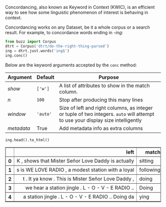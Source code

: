 Concordancing, also known as Keyword in Context (KWIC), is an efficient way to see how some linguistic phenomenon of interest is behaving in context.

Concordancing works on any Dataset, be it a whole corpus or a search result. For example, to concordance words ending in *-ing*:


```python
from buzz import Corpus
dtrt = Corpus('dtrt/do-the-right-thing-parsed')
ing = dtrt.just.words('ing$')
ing.conc()
```

Below are the keyword arguments accepted by the `conc` method:

| Argument | Default | Purpose                                           |
|----------|---------|---------------------------------------------------|
| *show*     | `['w']` | A list of attributes to show in the match column. |
| *n*         |  `100`       |   Stop after producing this many lines  |
| *window*         |  `'auto'`       |  Size of left and right columns, as integer or tuple of two integers. `auto` will attempt to use your display size intelligently                                    |
| *metadata*         |  True       |  Add metadata info as extra columns                        |


```python
ing.head().to_html()
```

<table border="1" class="dataframe" style="white-space: nowrap;">
  <col align="right">
  <thead>
    <tr style="text-align: right;">
      <th></th>
      <th>left</th>
      <th>match</th>
      <th>right</th>
      <th>file</th>
      <th>s</th>
      <th>camera_angle</th>
      <th>line</th>
      <th>loc</th>
      <th>scene</th>
      <th>sent_id</th>
      <th>setting</th>
      <th>speaker</th>
      <th>stage_direction</th>
      <th>text</th>
      <th>time</th>
      <th>voice-delivery</th>
    </tr>
  </thead>
  <tbody>
    <tr>
      <th>0</th>
      <td style="text-align: right;">K , shows that Mister Señor Love Daddy is actually</td>
      <td>sitting</td>
      <td>in a storefront window . The control booth looks d</td>
      <td>01-we-love-radio-station-storefront</td>
      <td>12</td>
      <td>NaN</td>
      <td>2</td>
      <td>INT</td>
      <td>1</td>
      <td>12</td>
      <td>WE LOVE RADIO STATION STOREFRONT</td>
      <td>MISTER SEÑOR LOVE DADDY</td>
      <td>True</td>
      <td>The last on your dial, but the first in ya hear...</td>
      <td>DAY</td>
      <td>NaN</td>
    </tr>
    <tr>
      <th>1</th>
      <td style="text-align: right;">s is WE LOVE RADIO , a modest station with a loyal</td>
      <td>following</td>
      <td>, * right in the heart of the neighborhood . The O</td>
      <td>01-we-love-radio-station-storefront</td>
      <td>14</td>
      <td>NaN</td>
      <td>_</td>
      <td>INT</td>
      <td>1</td>
      <td>14</td>
      <td>WE LOVE RADIO STATION STOREFRONT</td>
      <td>_</td>
      <td>True</td>
      <td>This is WE LOVE RADIO, a modest station with a ...</td>
      <td>DAY</td>
      <td>NaN</td>
    </tr>
    <tr>
      <th>2</th>
      <td style="text-align: right;">t . It ya know . This is Mister Señor Love Daddy ,</td>
      <td>doing</td>
      <td>the nasty to ya ears , ya ears to the nasty . I'se</td>
      <td>01-we-love-radio-station-storefront</td>
      <td>20</td>
      <td>NaN</td>
      <td>3</td>
      <td>INT</td>
      <td>1</td>
      <td>20</td>
      <td>WE LOVE RADIO STATION STOREFRONT</td>
      <td>MISTER SEÑOR LOVE DADDY</td>
      <td>True</td>
      <td>This is Mister Señor Love Daddy, doing the nast...</td>
      <td>DAY</td>
      <td>NaN</td>
    </tr>
    <tr>
      <th>3</th>
      <td style="text-align: right;">we hear a station jingle . L - O - V - E RADIO ..</td>
      <td>Doing</td>
      <td>da ying and yang da flip and Doing da ying and yan</td>
      <td>01-we-love-radio-station-storefront</td>
      <td>25</td>
      <td>NaN</td>
      <td>5</td>
      <td>INT</td>
      <td>1</td>
      <td>25</td>
      <td>WE LOVE RADIO STATION STOREFRONT</td>
      <td>MISTER SEÑOR LOVE DADDY</td>
      <td>True</td>
      <td>Doing da ying and yang da flip and Doing da yin...</td>
      <td>DAY</td>
      <td>NaN</td>
    </tr>
    <tr>
      <th>4</th>
      <td style="text-align: right;">a station jingle . L - O - V - E RADIO .. Doing da</td>
      <td>ying</td>
      <td>and yang da flip and Doing da ying and yang da fli</td>
      <td>01-we-love-radio-station-storefront</td>
      <td>25</td>
      <td>NaN</td>
      <td>5</td>
      <td>INT</td>
      <td>1</td>
      <td>25</td>
      <td>WE LOVE RADIO STATION STOREFRONT</td>
      <td>MISTER SEÑOR LOVE DADDY</td>
      <td>True</td>
      <td>Doing da ying and yang da flip and Doing da yin...</td>
      <td>DAY</td>
      <td>NaN</td>
    </tr>
  </tbody>
</table>
